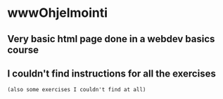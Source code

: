 # wwwOhjelmointi
## Very basic html page done in a webdev basics course  
## I couldn't find instructions for all the exercises  
```
(also some exercises I couldn't find at all) 
```